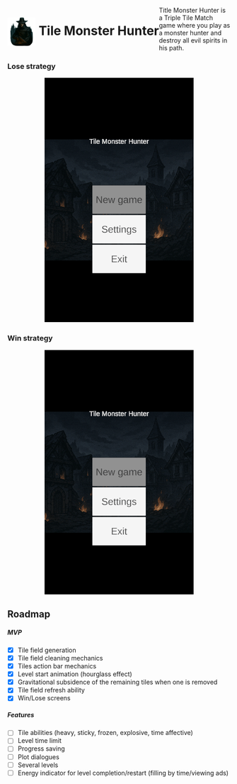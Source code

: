 <h1 style="float:left;"><img src="Assets/TileMonsterHunter/Content/Art/Sprites/GameLogo.png" width=64 height=64 style="vertical-align: middle;"> Tile Monster Hunter</h1>

Title Monster Hunter is a Triple Tile Match game where you play as a monster hunter and destroy all evil spirits in his path.

### Lose strategy
<p align="center">
  <img src="LoseGameplay.gif" alt="LoseGameplay"/>
</p>

### Win strategy
<p align="center">
  <img src="WinGameplay.gif" alt="WinGameplay"/>
</p>


## Roadmap
##### MVP
- [x] Tile field generation
- [x] Tile field cleaning mechanics
- [x] Tiles action bar mechanics
- [x] Level start animation (hourglass effect)
- [x] Gravitational subsidence of the remaining tiles when one is removed
- [x] Tile field refresh ability
- [x] Win/Lose screens

##### Features
- [ ] Tile abilities (heavy, sticky, frozen, explosive, time affective)
- [ ] Level time limit
- [ ] Progress saving
- [ ] Plot dialogues
- [ ] Several levels
- [ ] Energy indicator for level completion/restart (filling by time/viewing ads)
